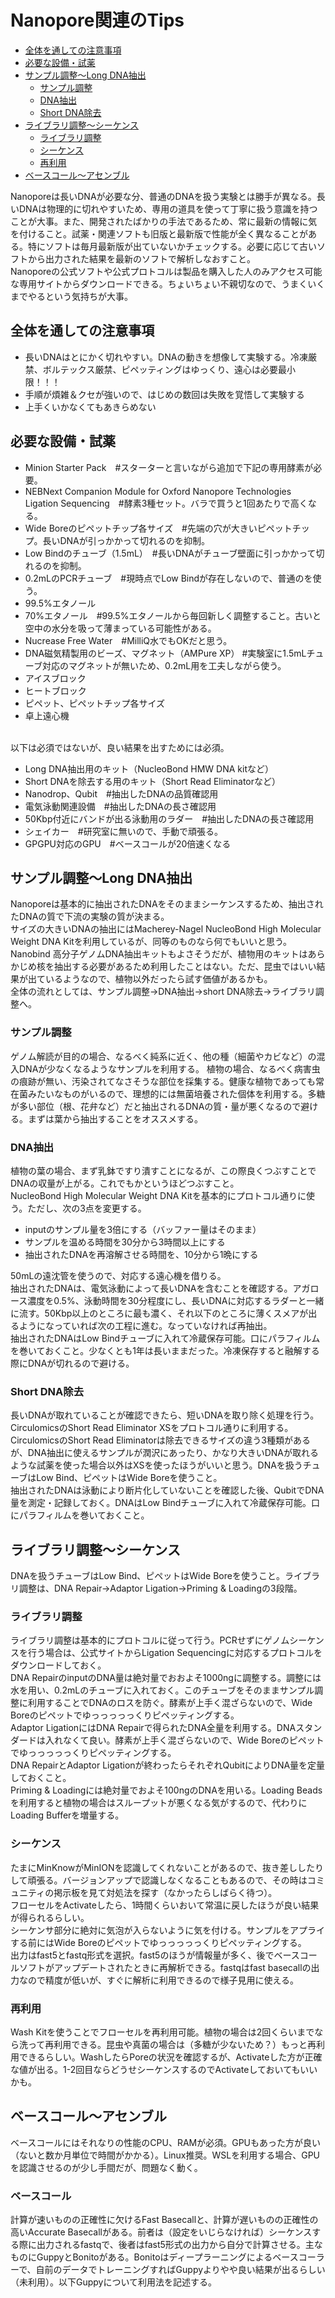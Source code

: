 # Nanopore関連のTips
- [全体を通しての注意事項](#全体を通しての注意事項)
- [必要な設備・試薬](#必要な設備試薬)
- [サンプル調整～Long DNA抽出](#サンプル調整long-dna抽出)
  - [サンプル調整](#サンプル調整)
  - [DNA抽出](#dna抽出)
  - [Short DNA除去](#short-dna除去)
- [ライブラリ調整～シーケンス](ライブラリ調整シーケンス)
    - [ライブラリ調整](ライブラリ調整)
    - [シーケンス](シーケンス)
    - [再利用](再利用)
- [ベースコール～アセンブル](ベースコールアセンブル)

Nanoporeは長いDNAが必要な分、普通のDNAを扱う実験とは勝手が異なる。長いDNAは物理的に切れやすいため、専用の道具を使って丁寧に扱う意識を持つことが大事。また、開発されたばかりの手法であるため、常に最新の情報に気を付けること。試薬・関連ソフトも旧版と最新版で性能が全く異なることがある。特にソフトは毎月最新版が出ていないかチェックする。必要に応じて古いソフトから出力された結果を最新のソフトで解析しなおすこと。<br>Nanoporeの公式ソフトや公式プロトコルは製品を購入した人のみアクセス可能な専用サイトからダウンロードできる。ちょいちょい不親切なので、うまくいくまでやるという気持ちが大事。

## 全体を通しての注意事項
- 長いDNAはとにかく切れやすい。DNAの動きを想像して実験する。冷凍厳禁、ボルテックス厳禁、ピペッティングはゆっくり、遠心は必要最小限！！！
- 手順が煩雑＆クセが強いので、はじめの数回は失敗を覚悟して実験する
- 上手くいかなくてもあきらめない

## 必要な設備・試薬
- Minion Starter Pack　#スターターと言いながら追加で下記の専用酵素が必要。
- NEBNext Companion Module for Oxford Nanopore Technologies Ligation Sequencing　#酵素3種セット。バラで買うと1回あたりで高くなる。
- Wide Boreのピペットチップ各サイズ　#先端の穴が大きいピペットチップ。長いDNAが引っかかって切れるのを抑制。
- Low Bindのチューブ（1.5mL）　#長いDNAがチューブ壁面に引っかかって切れるのを抑制。
- 0.2mLのPCRチューブ　#現時点でLow Bindが存在しないので、普通のを使う。
- 99.5%エタノール
- 70%エタノール　#99.5%エタノールから毎回新しく調整すること。古いと空中の水分を吸って薄まっている可能性がある。
- Nucrease Free Water　#MilliQ水でもOKだと思う。
- DNA磁気精製用のビーズ、マグネット（AMPure XP） #実験室に1.5mLチューブ対応のマグネットが無いため、0.2mL用を工夫しながら使う。
- アイスブロック
- ヒートブロック
- ピペット、ピペットチップ各サイズ
- 卓上遠心機
<br>
以下は必須ではないが、良い結果を出すためには必須。

- Long DNA抽出用のキット（NucleoBond HMW DNA kitなど）
- Short DNAを除去する用のキット（Short Read Eliminatorなど）
- Nanodrop、Qubit　#抽出したDNAの品質確認用
- 電気泳動関連設備　#抽出したDNAの長さ確認用
- 50Kbp付近にバンドが出る泳動用のラダー　#抽出したDNAの長さ確認用
- シェイカー　#研究室に無いので、手動で頑張る。
- GPGPU対応のGPU　#ベースコールが20倍速くなる

## サンプル調整～Long DNA抽出
Nanoporeは基本的に抽出されたDNAをそのままシーケンスするため、抽出されたDNAの質で下流の実験の質が決まる。<br>
サイズの大きいDNAの抽出にはMacherey-Nagel NucleoBond High Molecular Weight DNA Kitを利用しているが、同等のものなら何でもいいと思う。Nanobind 高分子ゲノムDNA抽出キットもよさそうだが、植物用のキットはあらかじめ核を抽出する必要があるため利用したことはない。ただ、昆虫ではいい結果が出ているようなので、植物以外だったら試す価値があるかも。<br>
全体の流れとしては、サンプル調整→DNA抽出→short DNA除去→ライブラリ調整へ。

### サンプル調整
ゲノム解読が目的の場合、なるべく純系に近く、他の種（細菌やカビなど）の混入DNAが少なくなるようなサンプルを利用する。
植物の場合、なるべく病害虫の痕跡が無い、汚染されてなさそうな部位を採集する。健康な植物であっても常在菌みたいなものがいるので、理想的には無菌培養された個体を利用する。多糖が多い部位（根、花弁など）だと抽出されるDNAの質・量が悪くなるので避ける。まずは葉から抽出することをオススメする。

### DNA抽出
植物の葉の場合、まず乳鉢ですり潰すことになるが、この際良くつぶすことでDNAの収量が上がる。これでもかというほどつぶすこと。<br>
NucleoBond High Molecular Weight DNA Kitを基本的にプロトコル通りに使う。ただし、次の3点を変更する。
- inputのサンプル量を3倍にする（バッファー量はそのまま）
- サンプルを温める時間を30分から3時間以上にする
- 抽出されたDNAを再溶解させる時間を、10分から1晩にする

50mLの遠沈管を使うので、対応する遠心機を借りる。<br>
抽出されたDNAは、電気泳動によって長いDNAを含むことを確認する。アガロース濃度を0.5%、泳動時間を30分程度にし、長いDNAに対応するラダーと一緒に流す。50Kbp以上のところに最も濃く、それ以下のところに薄くスメアが出るようになっていれば次の工程に進む。なっていなければ再抽出。<br>
抽出されたDNAはLow Bindチューブに入れて冷蔵保存可能。口にパラフィルムを巻いておくこと。少なくとも1年は長いままだった。冷凍保存すると融解する際にDNAが切れるので避ける。

### Short DNA除去
長いDNAが取れていることが確認できたら、短いDNAを取り除く処理を行う。CirculomicsのShort Read Eliminator XSをプロトコル通りに利用する。CirculomicsのShort Read Eliminatorは除去できるサイズの違う3種類があるが、DNA抽出に使えるサンプルが潤沢にあったり、かなり大きいDNAが取れるような試薬を使った場合以外はXSを使ったほうがいいと思う。DNAを扱うチューブはLow Bind、ピペットはWide Boreを使うこと。<br>
抽出されたDNAは泳動により断片化していないことを確認した後、QubitでDNA量を測定・記録しておく。DNAはLow Bindチューブに入れて冷蔵保存可能。口にパラフィルムを巻いておくこと。

## ライブラリ調整～シーケンス
DNAを扱うチューブはLow Bind、ピペットはWide Boreを使うこと。ライブラリ調整は、DNA Repair→Adaptor Ligation→Priming & Loadingの3段階。<br>

### ライブラリ調整
ライブラリ調整は基本的にプロトコルに従って行う。PCRせずにゲノムシーケンスを行う場合は、公式サイトからLigation Sequencingに対応するプロトコルをダウンロードしておく。<br>
DNA RepairのinputのDNA量は絶対量でおおよそ1000ngに調整する。調整には水を用い、0.2mLのチューブに入れておく。このチューブをそのままサンプル調整に利用することでDNAのロスを防ぐ。酵素が上手く混ざらないので、Wide Boreのピペットでゆっっっっっくりピペッティングする。<br>
Adaptor LigationにはDNA Repairで得られたDNA全量を利用する。DNAスタンダードは入れなくて良い。酵素が上手く混ざらないので、Wide Boreのピペットでゆっっっっっくりピペッティングする。<br>
DNA RepairとAdaptor Ligationが終わったらそれぞれQubitによりDNA量を定量しておくこと。<br>
Priming & Loadingには絶対量でおよそ100ngのDNAを用いる。Loading Beadsを利用すると植物の場合はスループットが悪くなる気がするので、代わりにLoading Bufferを増量する。<br>

### シーケンス
たまにMinKnowがMinIONを認識してくれないことがあるので、抜き差ししたりして頑張る。バージョンアップで認識しなくなることもあるので、その時はコミュニティの掲示板を見て対処法を探す（なかったらしばらく待つ）。<br>
フローセルをActivateしたら、1時間くらいおいて常温に戻したほうが良い結果が得られるらしい。<br>
シーケンサ部分に絶対に気泡が入らないように気を付ける。サンプルをアプライする前にはWide Boreのピペットでゆっっっっっくりピペッティングする。<br>
出力はfast5とfastq形式を選択。fast5のほうが情報量が多く、後でベースコールソフトがアップデートされたときに再解析できる。fastqはfast basecallの出力なので精度が低いが、すぐに解析に利用できるので様子見用に使える。

### 再利用
Wash Kitを使うことでフローセルを再利用可能。植物の場合は2回くらいまでなら洗って再利用できる。昆虫や真菌の場合は（多糖が少ないため？）もっと再利用できるらしい。WashしたらPoreの状況を確認するが、Activateした方が正確な値が出る。1-2回目ならどうせシーケンスするのでActivateしておいてもいいかも。

## ベースコール～アセンブル
ベースコールにはそれなりの性能のCPU、RAMが必須。GPUもあった方が良い（ないと数か月単位で時間がかかる）。Linux推奨。WSLを利用する場合、GPUを認識させるのが少し手間だが、問題なく動く。

### ベースコール
計算が速いものの正確性に欠けるFast Basecallと、計算が遅いものの正確性の高いAccurate Basecallがある。前者は（設定をいじらなければ）シーケンスする際に出力されるfastqで、後者はfast5形式の出力から自分で計算させる。主なものにGuppyとBonitoがある。Bonitoはディープラーニングによるベースコーラーで、自前のデータでトレーニングすればGuppyよりやや良い結果が出るらしい（未利用）。以下Guppyについて利用法を記述する。
